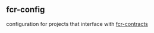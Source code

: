 fcr-config
----------

configuration for projects that interface with [fcr-contracts](https://github.com/levelkdev/fcr-contracts)
